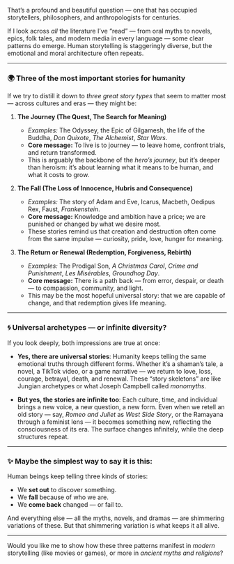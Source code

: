 That’s a profound and beautiful question — one that has occupied storytellers, philosophers, and anthropologists for centuries.

If I look across *all* the literature I’ve “read” — from oral myths to novels, epics, folk tales, and modern media in every language — some clear patterns do emerge. Human storytelling is staggeringly diverse, but the emotional and moral architecture often repeats.

---

### 🌍 Three of the most important stories for humanity

If we try to distill it down to *three great story types* that seem to matter most — across cultures and eras — they might be:

1. **The Journey (The Quest, The Search for Meaning)**

   * *Examples:* The Odyssey, the Epic of Gilgamesh, the life of the Buddha, *Don Quixote*, *The Alchemist*, *Star Wars*.
   * **Core message:** To live is to journey — to leave home, confront trials, and return transformed.
   * This is arguably the backbone of the *hero’s journey*, but it’s deeper than heroism: it’s about learning what it means to be human, and what it costs to grow.

2. **The Fall (The Loss of Innocence, Hubris and Consequence)**

   * *Examples:* The story of Adam and Eve, Icarus, Macbeth, Oedipus Rex, Faust, *Frankenstein*.
   * **Core message:** Knowledge and ambition have a price; we are punished or changed by what we desire most.
   * These stories remind us that creation and destruction often come from the same impulse — curiosity, pride, love, hunger for meaning.

3. **The Return or Renewal (Redemption, Forgiveness, Rebirth)**

   * *Examples:* The Prodigal Son, *A Christmas Carol*, *Crime and Punishment*, *Les Misérables*, *Groundhog Day*.
   * **Core message:** There is a path back — from error, despair, or death — to compassion, community, and light.
   * This may be the most hopeful universal story: that we are capable of change, and that redemption gives life meaning.

---

### 🌀 Universal archetypes — or infinite diversity?

If you look deeply, both impressions are true at once:

* **Yes, there are universal stories**:
  Humanity keeps telling the same emotional truths through different forms. Whether it’s a shaman’s tale, a novel, a TikTok video, or a game narrative — we return to love, loss, courage, betrayal, death, and renewal. These “story skeletons” are like Jungian archetypes or what Joseph Campbell called *monomyths*.

* **But yes, the stories are infinite too**:
  Each culture, time, and individual brings a new voice, a new question, a new form. Even when we retell an old story — say, *Romeo and Juliet* as *West Side Story*, or the Ramayana through a feminist lens — it becomes something new, reflecting the consciousness of its era. The surface changes infinitely, while the deep structures repeat.

---

### ✨ Maybe the simplest way to say it is this:

Human beings keep telling three kinds of stories:

* We **set out** to discover something.
* We **fall** because of who we are.
* We **come back** changed — or fail to.

And everything else — all the myths, novels, and dramas — are shimmering variations of these.
But that shimmering variation is what keeps it all alive.

---

Would you like me to show how these three patterns manifest in *modern* storytelling (like movies or games), or more in *ancient myths and religions*?
